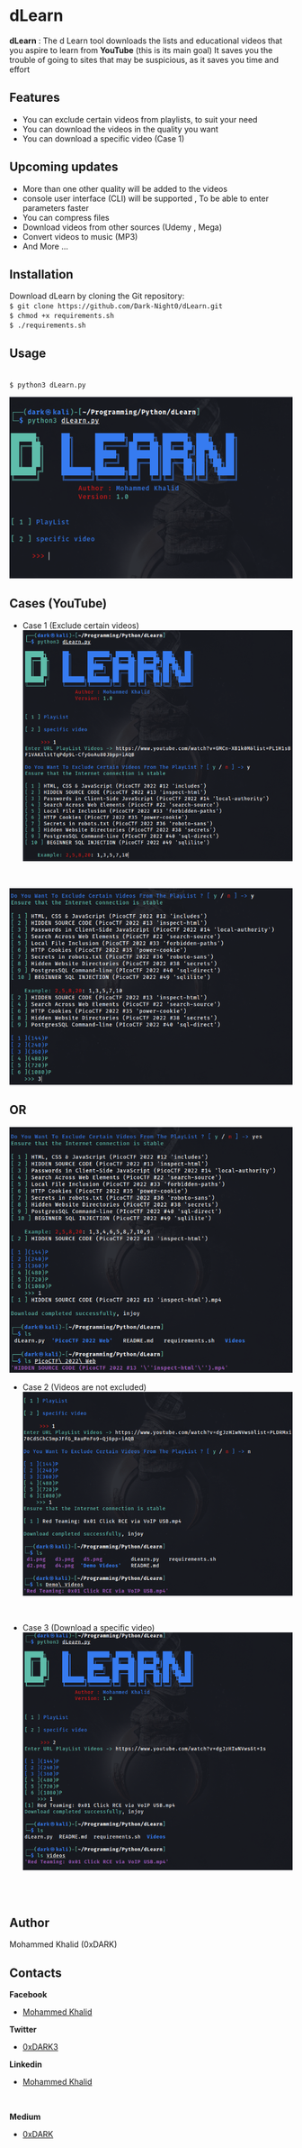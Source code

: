 # dLearn

**dLearn** : The d Learn tool downloads the lists and educational videos that you aspire to learn 
from **YouTube** (this is its main goal)
It saves you the trouble of going to sites that may be suspicious, as it saves you time and effort


## Features
*	You can exclude certain videos from playlists, to suit your need
*	You can download the videos in the quality you want
*	You can download a specific video (Case 1)

## Upcoming updates
*   More than one other quality will be added to the videos
*   console user interface (CLI) will be supported , To be able to enter parameters faster
*   You can compress files
*   Download videos from other sources (Udemy , Mega)
*   Convert videos to music (MP3)
*   And More ...

## Installation
Download dLearn by cloning the Git repository:
<br />```$ git clone https://github.com/Dark-Night0/dLearn.git```
<br />```$ chmod +x requirements.sh```
<br />```$ ./requirements.sh ```

## Usage
<br />```$ python3 dLearn.py```
<br />

![alt text](.d1.png)
## Cases (YouTube)
* Case 1 (Exclude certain videos)
![alt text](.d2.png)
<br />

![alt text](.d3.png)
<br />
## OR

![alt text](.d5.png)
<br />

* Case 2 (Videos are not excluded)
![alt text](.d6.png)
<br />

* Case 3 (Download a specific video)
![alt text](.d4.png)
<br />
<br />

## Author

Mohammed Khalid (0xDARK)
<br />

## Contacts
 **Facebook** 
* [Mohammed Khalid](https://www.facebook.com/profile.php?id=100085121092587)

 **Twitter** 
* [0xDARK3](https://twitter.com/0xDARK3)

 **Linkedin** 
* [Mohammed Khalid](https://www.linkedin.com/in/mohammed-khalid-3b43a51b3?fbclid=IwAR0LdK7KAb_etFC8qdXQBg-9ApWOfxNZHY1CwuVUe52AgpycPZcdUU9-pt0)

<br>

 **Medium** 
* [0xDARK](https://medium.com/@0xDARK)
